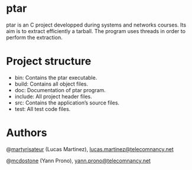 # ptar

ptar is an C project developped during systems and networks courses. 
Its aim is to extract efficiently a tarball. The program uses threads in order to perform the extraction.

# Project structure 

 - bin: Contains the ptar executable.
 - build:  Contains all object files.
 - doc: Documentation of ptar program.
 - include: All project header files.
 - src: Contains the application’s source files.
 - test: All test code files.

# Authors

@[martyrisateur](https://github.com/martyrisateur/) (Lucas Martinez), lucas.martinez@telecomnancy.net

@[mcdostone](https://github.com/Mcdostone/) (Yann Prono), yann.prono@telecomnancy.net
